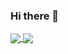 ### Hi there 👋

<a href="https://github.com/qez008/qez008">
  <img align="center" src="https://github-readme-stats.vercel.app/api?username=qez008&show_icons=true&line_height=27&count_private=true" />
</a>

<a href="https://github.com/qez008/qez008">
  <img align="center" src="https://github-readme-stats.vercel.app/api/top-langs/?username=qez008&,html,tex&langs_count=3" />
</a>

<!--
**qez008/qez008** is a ✨ _special_ ✨ repository because its `README.md` (this file) appears on your GitHub profile.

Here are some ideas to get you started:

- 🔭 I’m currently working on ...
- 🌱 I’m currently learning ...
- 👯 I’m looking to collaborate on ...
- 🤔 I’m looking for help with ...
- 💬 Ask me about ...
- 📫 How to reach me: ...
- 😄 Pronouns: ...
- ⚡ Fun fact: ...
-->

